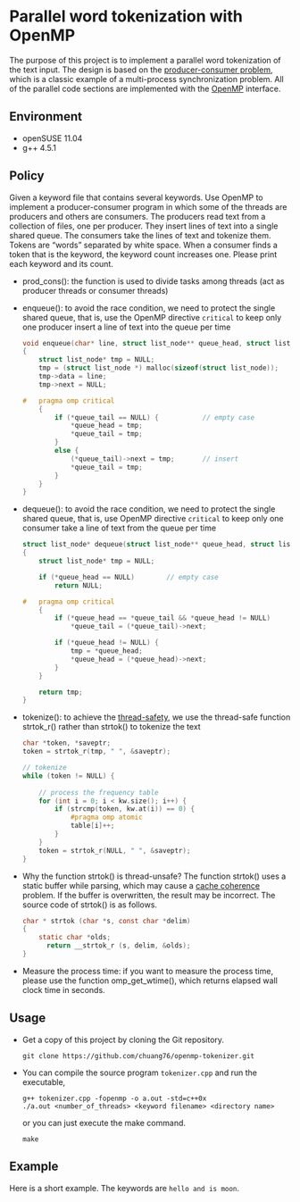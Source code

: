 # Parallel word tokenization with OpenMP

The purpose of this project is to implement a parallel word tokenization of the text input. The design is based on the [producer-consumer problem](https://en.wikipedia.org/wiki/Producer%E2%80%93consumer_problem), which is a classic example of a multi-process synchronization problem. All of the parallel code sections are implemented with the [OpenMP](https://en.wikipedia.org/wiki/OpenMP) interface. 



## Environment

- openSUSE 11.04
- g++ 4.5.1



## Policy

Given a keyword file that contains several keywords. Use OpenMP to implement a producer-consumer program in which some of the threads are producers and others are consumers. The producers read text from a collection of files, one per producer. They insert lines of text into a single shared queue. The consumers take the lines of text and tokenize them. Tokens are “words” separated by white space. When a consumer finds a token that is the keyword, the keyword count increases one. Please print each keyword and its count.

- prod_cons(): the function is used to divide tasks among threads (act as producer threads or consumer threads)

- enqueue(): to avoid the race condition, we need to protect the single shared queue, that is, use the OpenMP directive `critical` to keep only one producer insert a line of text into the queue per time

  ```c++
  void enqueue(char* line, struct list_node** queue_head, struct list_node** queue_tail)
  {
      struct list_node* tmp = NULL; 
      tmp = (struct list_node *) malloc(sizeof(struct list_node)); 
      tmp->data = line; 
      tmp->next = NULL;              
  
  #   pragma omp critical 
      {
          if (*queue_tail == NULL) {           // empty case
              *queue_head = tmp;      
              *queue_tail = tmp; 
          }
          else {
              (*queue_tail)->next = tmp;       // insert 
              *queue_tail = tmp; 
          }
      }
  }
  ```

- dequeue(): to avoid the race condition, we need to protect the single shared queue, that is, use OpenMP directive `critical` to keep only one consumer take a line of text from the queue per time

  ```c++
  struct list_node* dequeue(struct list_node** queue_head, struct list_node** queue_tail)
  {
      struct list_node* tmp = NULL; 
  
      if (*queue_head == NULL)        // empty case
          return NULL; 
  
  #   pragma omp critical
      {
          if (*queue_head == *queue_tail && *queue_head != NULL) 
              *queue_tail = (*queue_tail)->next;      
  
          if (*queue_head != NULL) {
              tmp = *queue_head; 
              *queue_head = (*queue_head)->next;      
          }
      }
  
      return tmp; 
  }
  ```

- tokenize(): to achieve the [thread-safety](https://en.wikipedia.org/wiki/Thread_safety), we use the thread-safe function strtok_r() rather than strtok() to tokenize the text

  ```c++
  char *token, *saveptr;
  token = strtok_r(tmp, " ", &saveptr);
  
  // tokenize 
  while (token != NULL) {
      
      // process the frequency table 
      for (int i = 0; i < kw.size(); i++) {
          if (strcmp(token, kw.at(i)) == 0) {
              #pragma omp atomic
              table[i]++;
          }
      }
      token = strtok_r(NULL, " ", &saveptr);
  }
  ```

- Why the function strtok() is thread-unsafe? The function strtok() uses a static buffer while parsing, which may cause a [cache coherence](https://en.wikipedia.org/wiki/Cache_coherence) problem. If the buffer is overwritten, the result may be incorrect. The source code of strtok() is as follows. 

  ```c
  char * strtok (char *s, const char *delim)
  {
      static char *olds;
    	return __strtok_r (s, delim, &olds);
  }
  ```

- Measure the process time: if you want to measure the process time, please use the function omp_get_wtime(), which returns elapsed wall clock time in seconds.

  

## Usage

- Get a copy of this project by cloning the Git repository.

  ```
  git clone https://github.com/chuang76/openmp-tokenizer.git
  ```

- You can compile the source program `tokenizer.cpp` and run the executable, 

  ```
  g++ tokenizer.cpp -fopenmp -o a.out -std=c++0x
  ./a.out <number_of_threads> <keyword filename> <directory name>
  ```

  or you can just execute the make command. 

  ```
  make
  ```

  

## Example

Here is a short example. The keywords are `hello and is moon`. 

